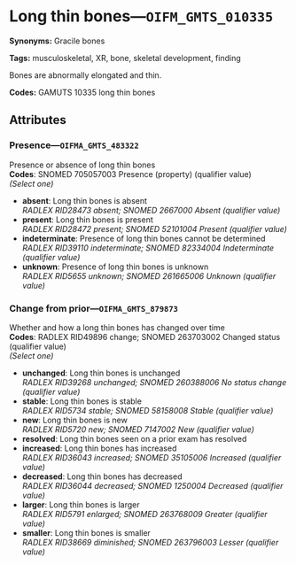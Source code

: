 # Long thin bones—`OIFM_GMTS_010335`

**Synonyms:** Gracile bones

**Tags:** musculoskeletal, XR, bone, skeletal development, finding

Bones are abnormally elongated and thin.

**Codes:** GAMUTS 10335 long thin bones

## Attributes

### Presence—`OIFMA_GMTS_483322`

Presence or absence of long thin bones  
**Codes**: SNOMED 705057003 Presence (property) (qualifier value)  
*(Select one)*

- **absent**: Long thin bones is absent  
_RADLEX RID28473 absent; SNOMED 2667000 Absent (qualifier value)_
- **present**: Long thin bones is present  
_RADLEX RID28472 present; SNOMED 52101004 Present (qualifier value)_
- **indeterminate**: Presence of long thin bones cannot be determined  
_RADLEX RID39110 indeterminate; SNOMED 82334004 Indeterminate (qualifier value)_
- **unknown**: Presence of long thin bones is unknown  
_RADLEX RID5655 unknown; SNOMED 261665006 Unknown (qualifier value)_

### Change from prior—`OIFMA_GMTS_879873`

Whether and how a long thin bones has changed over time  
**Codes**: RADLEX RID49896 change; SNOMED 263703002 Changed status (qualifier value)  
*(Select one)*

- **unchanged**: Long thin bones is unchanged  
_RADLEX RID39268 unchanged; SNOMED 260388006 No status change (qualifier value)_
- **stable**: Long thin bones is stable  
_RADLEX RID5734 stable; SNOMED 58158008 Stable (qualifier value)_
- **new**: Long thin bones is new  
_RADLEX RID5720 new; SNOMED 7147002 New (qualifier value)_
- **resolved**: Long thin bones seen on a prior exam has resolved  
- **increased**: Long thin bones has increased  
_RADLEX RID36043 increased; SNOMED 35105006 Increased (qualifier value)_
- **decreased**: Long thin bones has decreased  
_RADLEX RID36044 decreased; SNOMED 1250004 Decreased (qualifier value)_
- **larger**: Long thin bones is larger  
_RADLEX RID5791 enlarged; SNOMED 263768009 Greater (qualifier value)_
- **smaller**: Long thin bones is smaller  
_RADLEX RID38669 diminished; SNOMED 263796003 Lesser (qualifier value)_